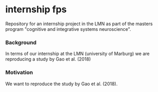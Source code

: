 # internship fps

Repository for an internship project in the LMN as part of the
masters program "cognitive and integrative systems neuroscience".

### Background
In terms of our internship at the LMN (university of Marburg) we are reproducing a study by Gao et al. (2018) [](https://link.springer.com/article/10.1007/s00429-018-1630-4)

### Motivation
We want to reproduce the study by Gao et al. (2018).

